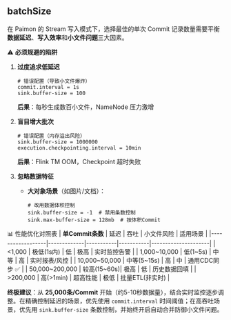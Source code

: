 ## batchSize

在 Paimon 的 Stream 写入模式下，选择最佳的单次 Commit 记录数量需要平衡 **数据延迟**、**写入效率**和**小文件问题**三大因素。

⚠️ **必须规避的陷阱**
1. **过度追求低延迟**
   ```properties
   # 错误配置（导致小文件爆炸）
   commit.interval = 1s
   sink.buffer-size = 100
   ```
   **后果**：每秒生成数百小文件，NameNode 压力激增

2. **盲目增大批次**
   ```properties
   # 错误配置（内存溢出风险）
   sink.buffer-size = 1000000
   execution.checkpointing.interval = 10min
   ```
   **后果**：Flink TM OOM，Checkpoint 超时失败

3. **忽略数据特征**
    - **大对象场景**（如图片/文档）：
      ```properties
      # 改用数据体积控制
      sink.buffer-size = -1  # 禁用条数控制
      sink.max-buffer-size = 128mb  # 按体积Commit
      ```

📊 性能优化对照表
| **单Commit条数** | 延迟         | 吞吐       | 小文件风险 | 适用场景              |
|------------------|-------------|-----------|-----------|---------------------|
| <1,000           | 极低(1s内)  | 低        | 极高      | 实时监控告警         |
| 1,000~10,000     | 低(1~5s)    | 中等      | 高        | 实时报表/风控        |
| 10,000~50,000    | 中等(5~15s) | 高        | 中        | 通用CDC同步 ✅       |
| 50,000~200,000   | 较高(15~60s)| 极高      | 低        | 历史数据回填         |
| >200,000         | 高(>1min)   | 超高性能  | 极低      | 批量ETL(非实时)     |

**终极建议**：从 **25,000条/Commit** 开始（约5-10秒数据量），结合实时监控逐步调整。在精确控制延迟的场景，优先使用 `commit.interval` 时间阈值；在高吞吐场景，优先用 `sink.buffer-size` 条数控制，并始终开启自动合并防御小文件问题。